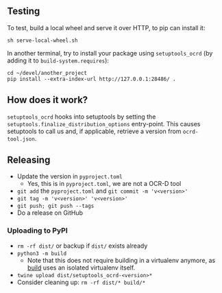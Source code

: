 ## Testing

To test, build a local wheel and serve it over HTTP, to pip can install it:

```
sh serve-local-wheel.sh
```

In another terminal, try to install your package using `setuptools_ocrd` (by adding it to
`build-system.requires`):

```
cd ~/devel/another_project
pip install --extra-index-url http://127.0.0.1:28486/ .
```

## How does it work?

`setuptools_ocrd` hooks into setuptools by setting the `setuptools.finalize_distribution_options`
entry-point. This causes setuptools to call us and, if applicable, retrieve a version from
`ocrd-tool.json`.


## Releasing
* Update the version in `pyproject.toml`
  * Yes, this is in `pyproject.toml`, we are not a OCR-D tool
* `git add` the `pyproject.toml` and `git commit -m 'v<version>'`
* `git tag -m 'v<version>' 'v<version>'`
* `git push; git push --tags`
* Do a release on GitHub

### Uploading to PyPI
* `rm -rf dist/` or backup if `dist/` exists already
* `python3 -m build`
  * Note that this does not require building in a virtualenv anymore, as
    [build](https://pypi.org/project/build/) uses an isolated virtualenv itself.
* `twine upload dist/setuptools_ocrd-<version>*`
* Consider cleaning up: `rm -rf dist/* build/*`
